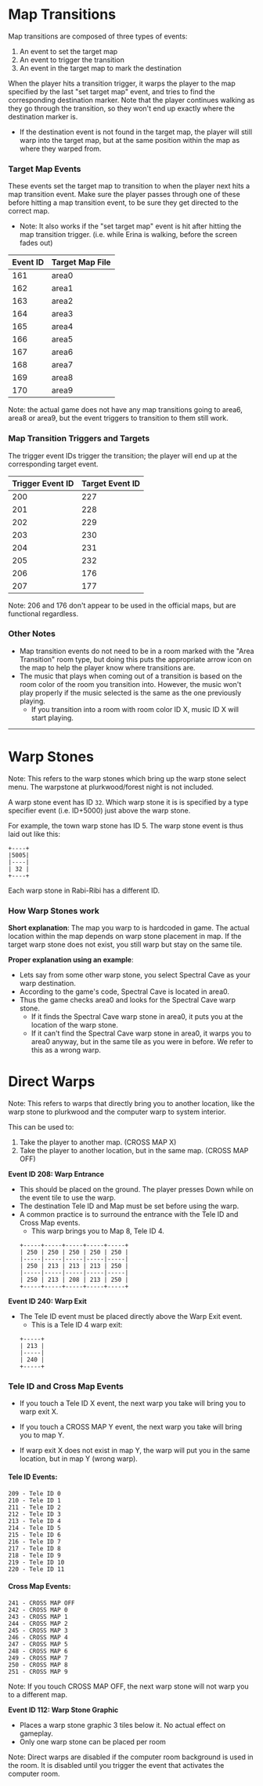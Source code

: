 # Map Transitions

Map transitions are composed of three types of events:
1. An event to set the target map
2. An event to trigger the transition
3. An event in the target map to mark the destination

When the player hits a transition trigger, it warps the player to the map specified by the last "set target map" event, and tries to find the corresponding destination marker.  Note that the player continues walking as they go through the transition, so they won't end up exactly where the destination marker is.
- If the destination event is not found in the target map, the player will still warp into the target map, but at the same position within the map as where they warped from.

### Target Map Events ###

These events set the target map to transition to when the player next hits a map transition event.  Make sure the player passes through one of these before hitting a map transition event, to be sure they get directed to the correct map.
- Note: It also works if the "set target map" event is hit after hitting the map transition trigger. (i.e. while Erina is walking, before the screen fades out)

| Event ID | Target Map File |
| --- | --- |
| 161 | area0 |
| 162 | area1 |
| 163 | area2 |
| 164 | area3 |
| 165 | area4 |
| 166 | area5 |
| 167 | area6 |
| 168 | area7 |
| 169 | area8 |
| 170 | area9 |

Note: the actual game does not have any map transitions going to area6, area8 or area9, but the event triggers to transition to them still work.

### Map Transition Triggers and Targets ###

The trigger event IDs trigger the transition; the player will end up at the corresponding target event.

| Trigger Event ID | Target Event ID |
| --- | --- |
| 200 | 227 |
| 201 | 228 |
| 202 | 229 |
| 203 | 230 |
| 204 | 231 |
| 205 | 232 |
| 206 | 176 |
| 207 | 177 |

Note: 206 and 176 don't appear to be used in the official maps, but are functional regardless.

### Other Notes ###

* Map transition events do not need to be in a room marked with the "Area Transition" room type, but doing this puts the appropriate arrow icon on the map to help the player know where transitions are.
* The music that plays when coming out of a transition is based on the room color of the room you transition into. However, the music won't play properly if the music selected is the same as the one previously playing.
    * If you transition into a room with room color ID X, music ID X will start playing.

------------------------------

# Warp Stones

Note: This refers to the warp stones which bring up the warp stone select menu. The warpstone at plurkwood/forest night is not included.

A warp stone event has ID `32`. Which warp stone it is is specified by a type specifier event (i.e. ID+5000) just above the warp stone.

For example, the town warp stone has ID 5. The warp stone event is thus laid out like this:

```
+----+
|5005|
|----|
| 32 |
+----+
```

Each warp stone in Rabi-Ribi has a different ID.


### How Warp Stones work
**Short explanation**: The map you warp to is hardcoded in game. The actual location within the map depends on warp stone placement in map. If the target warp stone does not exist, you still warp but stay on the same tile.

**Proper explanation using an example**:
- Lets say from some other warp stone, you select Spectral Cave as your warp destination.
- According to the game's code, Spectral Cave is located in area0.
- Thus the game checks area0 and looks for the Spectral Cave warp stone.
    - If it finds the Spectral Cave warp stone in area0, it puts you at the location of the warp stone.
    - If it can't find the Spectral Cave warp stone in area0, it warps you to area0 anyway, but in the same tile as you were in before. We refer to this as a wrong warp.

# Direct Warps

Note: This refers to warps that directly bring you to another location, like the warp stone to plurkwood and the computer warp to system interior.

This can be used to:
1. Take the player to another map. (CROSS MAP X)
2. Take the player to another location, but in the same map. (CROSS MAP OFF)

**Event ID 208: Warp Entrance**
- This should be placed on the ground. The player presses Down while on the event tile to use the warp.
- The destination Tele ID and Map must be set before using the warp.
- A common practice is to surround the entrance with the Tele ID and Cross Map events.
   - This warp brings you to Map 8, Tele ID 4.
    ```
    +-----+-----+-----+-----+-----+
    | 250 | 250 | 250 | 250 | 250 | 
    |-----|-----|-----|-----|-----| 
    | 250 | 213 | 213 | 213 | 250 | 
    |-----|-----|-----|-----|-----| 
    | 250 | 213 | 208 | 213 | 250 | 
    +-----+-----+-----+-----+-----+
    ```

**Event ID 240: Warp Exit**
- The Tele ID event must be placed directly above the Warp Exit event.
    - This is a Tele ID 4 warp exit:
    ```
    +-----+
    | 213 |
    |-----|
    | 240 |
    +-----+
    ```

### Tele ID and Cross Map Events

- If you touch a Tele ID X event, the next warp you take will bring you to warp exit X.

- If you touch a CROSS MAP Y event, the next warp you take will bring you to map Y.

- If warp exit X does not exist in map Y, the warp will put you in the same location, but in map Y (wrong warp).

#### Tele ID Events:
```
209 - Tele ID 0
210 - Tele ID 1
211 - Tele ID 2
212 - Tele ID 3
213 - Tele ID 4
214 - Tele ID 5
215 - Tele ID 6
216 - Tele ID 7
217 - Tele ID 8
218 - Tele ID 9
219 - Tele ID 10
220 - Tele ID 11
```

#### Cross Map Events:
```
241 - CROSS MAP OFF
242 - CROSS MAP 0
243 - CROSS MAP 1
244 - CROSS MAP 2
245 - CROSS MAP 3
246 - CROSS MAP 4
247 - CROSS MAP 5
248 - CROSS MAP 6
249 - CROSS MAP 7
250 - CROSS MAP 8
251 - CROSS MAP 9
```
Note: If you touch CROSS MAP OFF, the next warp stone will not warp you to a different map.

**Event ID 112: Warp Stone Graphic**
  - Places a warp stone graphic 3 tiles below it. No actual effect on gameplay.
  - Only one warp stone can be placed per room
  
Note: Direct warps are disabled if the computer room background is used in the room. It is disabled until you trigger the event that activates the computer room.
